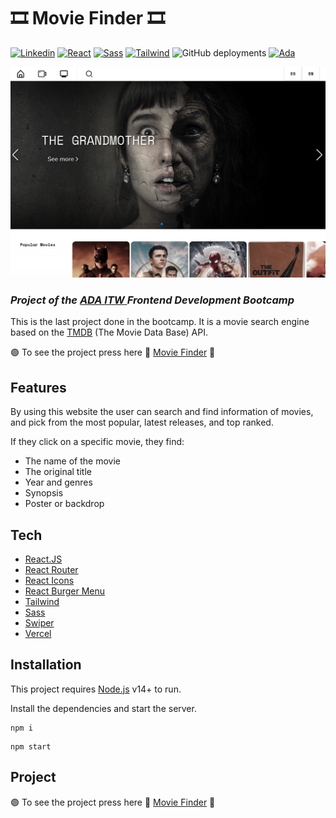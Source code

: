 # 🎞️ Movie Finder 🎞️
[ ![Linkedin](https://img.shields.io/badge/LinkedIn-0077B5?style=for-the-badge&logo=linkedin&logoColor=white)](https://www.linkedin.com/in/alx-l/) [![React](https://img.shields.io/badge/React-20232A?style=for-the-badge&logo=react&logoColor=61DAFB)](https://es.reactjs.org/) [![Sass](https://img.shields.io/badge/Sass-CC6699?style=for-the-badge&logo=sass&logoColor=white)](https://sass-lang.com/) [![Tailwind](https://img.shields.io/badge/Tailwind_CSS-38B2AC?style=for-the-badge&logo=tailwind-css&logoColor=white)](https://tailwindcss.com/) ![GitHub deployments](https://img.shields.io/github/deployments/SmeraldaKa0s/MovieFinder-TMDB/production?label=Vercel&logo=Vercel&logoColor=Vercel) [![Ada](https://shields.io/badge/-ADA_ITW-ff69b4)](https://adaitw.org/)


![screenshot page home](https://github.com/SmeraldaKa0s/MovieFinder-TMDB/blob/master/src/assets/screenTP.png?raw=true)


### _Project of the [ADA ITW ](https://adaitw.org/) Frontend Development Bootcamp_

This is the last project done in the bootcamp. It is a movie search engine based on the [TMDB](https://www.themoviedb.org/documentation/api) (The Movie Data Base) API.

🟣 To see the project press here 🔗 [Movie Finder](https://movie-finder-beige.vercel.app/) 🔗

## Features

By using this website the user can search and find information of movies, and pick from the most popular, latest releases, and top ranked.

If they click on a specific movie, they find:

- The name of the movie
- The original title
- Year and genres
- Synopsis
- Poster or backdrop


## Tech


- [React.JS](https://es.reactjs.org/languages)
- [React Router](https://reactrouter.com/)
- [React Icons](https://react-icons.github.io/react-icons/)
- [React Burger Menu](https://github.com/negomi/react-burger-menu)
- [Tailwind](https://tailwindcss.com/)
- [Sass](https://sass-lang.com/)
- [Swiper](https://swiperjs.com/)
- [Vercel](https://vercel.com/)


## Installation

This project requires [Node.js](https://nodejs.org/) v14+ to run.

Install the dependencies and  start the server.

```
npm i
```
```
npm start
```


## Project

🟣 To see the project press here 🔗 [Movie Finder](https://movie-finder-beige.vercel.app/) 🔗
